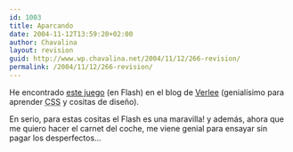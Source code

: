 ```yaml
---
id: 1003
title: Aparcando
date: 2004-11-12T13:59:20+02:00
author: Chavalina
layout: revision
guid: http://www.wp.chavalina.net/2004/11/12/266-revision/
permalink: /2004/11/12/266-revision/
---
```

He encontrado <a href="http://adverts.freeloader.com/zurich/" target="_blank">este juego</a> (en Flash) en el blog de <a href="http://veerle.duoh.com/index.php?id=P266" target="_blank">Verlee</a> (genialísimo para aprender <acronym title="Cascade Style Sheets">CSS</acronym> y cositas de dise&ntilde;o).

En serio, para estas cositas el Flash es una maravilla! y además, ahora que me quiero hacer el carnet del coche, me viene genial para ensayar sin pagar los desperfectos…